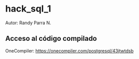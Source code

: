 # hack_sql_1
Autor: Randy Parra N.

## Acceso al código compilado
OneCompiler: https://onecompiler.com/postgresql/43jtwtdsb